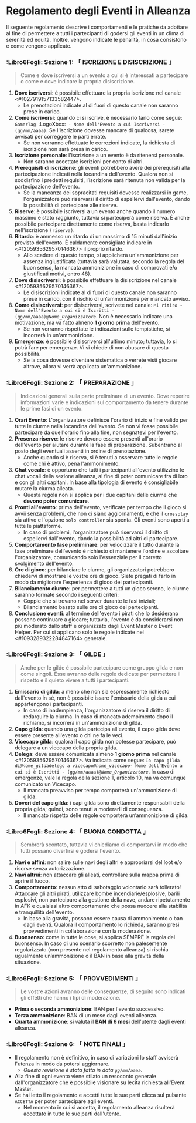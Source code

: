 # Regolamento degli Eventi in Alleanza
Il seguente regolamento descrive i comportamenti e le pratiche da adottare al fine di permettere a tutti i partecipanti di godersi gli eventi in un clima di serenità ed equità.
Inoltre, vengono indicate le penalità, in cosa consistono e come vengono applicate.

### :Libro6Fogli: Sezione 1: 「 ISCRIZIONE E DISISCRIZIONE 」
> Come e dove iscriversi a un evento a cui si è interessati a partecipare o come e dove indicare la propria disiscrizione.
1. **Dove iscriversi**: è possibile effettuare la propria iscrizione nel canale <#1027919157133582447>.
   - Le prenotazioni indicate al di fuori di questo canale non saranno prese in carico.
2. **Come iscriversi**: quando ci si iscrive, è necessario farlo come segue: `GamerTag `:LogoXbox:` - Nome dell'Evento a cui Iscriversi - (gg/mm/aaaa)`. Se l'iscrizione dovesse mancare di qualcosa, sarete avvisati per correggere le parti errate.
   - Se non verranno effettuate le correzioni indicate, la richiesta di iscrizione non sarà presa in carico.
3. **Iscrizione personale**: l'iscrizione a un evento è da ritenersi personale.
   - Non saranno accettate iscrizioni per conto di altri.
4. **Prerequisiti di iscrizione**: gli eventi potrebbero avere dei prerequisiti alla partecipazione indicati nella locandina dell'evento. Qualora non si soddisfino i predetti requisiti, l’iscrizione sarà ritenuta non valida per la partecipazione dell’evento.
   - Se la mancanza dei sopracitati requisiti dovesse realizzarsi in game, l'organizzatore può riservarsi il diritto di espellervi dall'evento, dando la possibilità di partecipare alle riserve.
5. **Riserve**: è possibile iscriversi a un evento anche quando il numero massimo è stato raggiunto, tuttavia si parteciperà come riserva. È anche possibile partecipare direttamente come riserva, basta indicarlo nell'iscrizione `(riserva)`.
6. **Ritardo**: è ammesso un ritardo di un massimo di 15 minuti dall'inizio previsto dell'evento. È caldamente consigliato indicare in <#1205935629570146367> il proprio ritardo.
   - Allo scadere di questo tempo, si applicherà un'ammonizione per assenza ingiustificata (tuttavia sarà valutata, secondo la regola del buon senso, la mancata ammonizione in caso di comprovati e/o giustificati motivi, entro 48).
7. **Dove disiscriversi**: è possibile effettuare la disiscrizione nel canale <#1205935629570146367>.
   - Le disiscrizioni indicate al di fuori di questo canale non saranno prese in carico, con il rischio di un’ammonizione per mancato avviso.
8. **Come disiscriversi**: per disiscriversi, scrivete nel canale: `Mi ritiro - Nome dell'Evento a cui si è Iscritti - (gg/mm/aaaa)`*`@Nome_Organizzatore`*. Non è necessario indicare una motivazione, ma va fatto almeno **1 giorno prima** dell'evento.
   - Se non verranno rispettate le indicazioni sulle tempistiche, si incorrerà in un'ammonizione.
9. **Emergenze**: è possibile disiscriversi all'ultimo minuto; tuttavia, lo si potrà fare per emergenze. Vi si chiede di non abusare di questa possibilità.
   - Se la cosa dovesse diventare sistematica o verrete visti giocare altrove, allora vi verrà applicata un'ammonizione.

### :Libro6Fogli: Sezione 2: 「 PREPARAZIONE 」
> Indicazioni generali sulla parte preliminare di un evento. Dove reperire informazioni varie e indicazioni sul comportamento da tenere durante le prime fasi di un evento.
1. **Orari Evento**: L'organizzatore definisce l'orario di inizio e fine valido per tutte le ciurme nella locandina dell'evento. Se non vi fosse possibile partecipare da quell'orario fino alla fine, non segnatevi per l'evento.
2. **Presenza riserve**: le riserve devono essere presenti all'orario dell'evento per aiutare durante la fase di preparazione. Subentrano al posto degli eventuali assenti in ordine di prenotazione.
   - Anche quando si è riserva, si è tenuti a osservare tutte le regole come chi è attivo, pena l'ammonimento.
3. **Chat vocale**: è opportuno che tutti i partecipanti all'evento utilizzino le chat vocali della sezione alleanza, al fine di poter comunicare fra di loro e con gli altri capitani. In base alla tipologia di evento è consigliabile mutare la ciurma alleata.
   - Questa regola non si applica per i due capitani delle ciurme che **devono poter comunicare**.
4. **Pronti all'evento**: prima dell'evento, verificate per tempo che il gioco si avvii senza problemi, che non ci siano aggiornamenti, e che il `crossplay` sia attivo e l'opzione `solo controller` sia spenta. Gli eventi sono aperti a tutte le piattaforme.
   - In caso di problemi, l'organizzatore può riservarsi il diritto di espellervi dall'evento, dando la possibilità ad altri di partecipare.
5. **Comportamento fase preliminare**: per velocizzare il tutto durante la fase preliminare dell'evento è richiesto di mantenere l'ordine e ascoltare l'organizzatore, comunicando solo l'essenziale per il corretto svolgimento dell'evento.
6. **Ore di gioco**: per bilanciare le ciurme, gli organizzatori potrebbero chiedervi di mostrare le vostre ore di gioco. Siete pregati di farlo in modo da migliorare l’esperienza di gioco dei partecipanti.
7. **Bilanciamento ciurme**: per permettere a tutti un gioco sereno, le ciurme saranno formate secondo i seguenti criteri:
   - Coppie che si trovano nel server durante le fasi iniziali;
   - Bilanciamento basato sulle ore di gioco dei partecipanti.
8. **Conclusione eventi**: al termine dell'evento i pirati che lo desiderano possono continuare a giocare; tuttavia, l'evento è da considerarsi non più moderato dallo staff e organizzato dagli Event Master o Event Helper. Per cui si applicano solo le regole indicate nel <#1093289322284847164> generale. 

### :Libro6Fogli: Sezione 3: 「 GILDE 」
> Anche per le gilde è possibile partecipare come gruppo gilda e non come singoli. Esse avranno delle regole dedicate per permettere il rispetto e il quieto vivere a tutti i partecipanti.
1. **Emissario di gilda**: a meno che non sia espressamente richiesto dall'evento in sé, non è possibile issare l'emissario della gilda a cui appartengono i partecipanti.
   - In caso di inadempienza, l'organizzatore si riserva il diritto di redarguire la ciurma. In caso di mancato adempimento dopo il richiamo, si incorrerà in un'ammonizione di gilda.
2. **Capo gilda**: quando una gilda partecipa all'evento, il capo gilda deve essere presente all'evento o chi ne fa le veci.
3. **Vicecapo gilda**: qualora il capo gilda non potesse partecipare, può delegare a un vicecapo della propria gilda.
4. **Delega**: deve essere comunicata almeno **1 giorno prima** nel canale <#1205935629570146367>. Va indicata come segue: `Io capo gilda di`*`@nome_gilda`*`delego a vicecapo`*`@nome_vicecapo`*`- Nome dell'Evento a cui si è Iscritti - (gg/mm/aaaa)`*`@Nome_Organizzatore`*. In caso di emergenze, vale la regola della sezione 1, articolo 10, ma va comunque comunicato un Vicecapo.
   - Il mancato preavviso per tempo comporterà un'ammonizione di gilda.
5. **Doveri del capo gilda**: i capi gilda sono direttamente responsabili della propria gilda; quindi, sono tenuti a moderarli di conseguenza.
   - Il mancato rispetto delle regole comporterà un’ammonizione di gilda.

### :Libro6Fogli: Sezione 4: 「 BUONA CONDOTTA 」
> Sembrerà scontato, tuttavia vi chiediamo di comportarvi in modo che tutti possano divertirsi e godersi l'evento.
1. **Navi e affini**: non salire sulle navi degli altri e appropriarsi del loot e/o risorse senza autorizzazione.
2. **Navi altrui**: non attaccare gli alleati, controllare sulla mappa prima di aprire il fuoco.
3. **Comportamento**: nessun atto di sabotaggio volontario sarà tollerato! Attaccare gli altri pirati, utilizzare bombe incendiarie/esplosive, barili esplosivi, non partecipare alla gestione della nave, andare ripetutamente in AFK e qualsiasi altro comportamento che possa nuocere alla stabilità e tranquillità dell'evento.
   - In base alla gravità, possono essere causa di ammonimento o ban dagli eventi. Qualora il comportamento lo richieda, saranno presi provvedimenti in collaborazione con la moderazione.
4. **Buonsenso**: come in tutte le cose, si applica SEMPRE la regola del buonsenso. In caso di uno scenario scorretto non palesemente regolarizzato (non presente nel regolamento alleanza) si rischia ugualmente un’ammonizione o il BAN in base alla gravità della situazione.

### :Libro6Fogli: Sezione 5: 「 PROVVEDIMENTI 」
> Le vostre azioni avranno delle conseguenze, di seguito sono indicati gli effetti che hanno i tipi di moderazione.
- **Prima o seconda ammonizione**: BAN per l'evento successivo.
- **Terza ammonizione**: BAN di un mese dagli eventi alleanza.
- **Quarta ammonizione**: si valuta il __BAN di 6 mesi__ dell'utente dagli eventi alleanza.

### :Libro6Fogli: Sezione 6: 「 NOTE FINALI 」
- Il regolamento non è definitivo, in caso di variazioni lo staff avviserà l'utenza in modo da potersi aggiornare.
  - *Questa revisione è stata fatta in data `gg/mm/aaaa`*.
- Alla fine di ogni evento viene stilato un resoconto generale dall'organizzatore che è possibile visionare su lecita richiesta all'Event Master.
- Se hai letto il regolamento e accetti tutte le sue parti clicca sul pulsante `ACCETTA` per poter partecipare agli eventi.
  - Nel momento in cui si accetta, il regolamento alleanza risulterà accettato in tutte le sue parti dall'utente.
